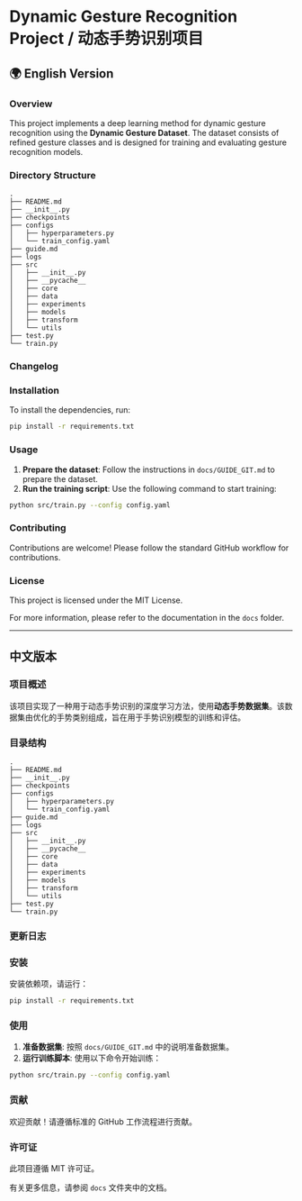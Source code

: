 # Dynamic Gesture Recognition Project / 动态手势识别项目

## 🌍 English Version

### Overview

This project implements a deep learning method for dynamic gesture recognition using the **Dynamic Gesture Dataset**. The dataset consists of refined gesture classes and is designed for training and evaluating gesture recognition models.

### Directory Structure

```
.
├── README.md
├── __init__.py
├── checkpoints
├── configs
│   ├── hyperparameters.py
│   └── train_config.yaml
├── guide.md
├── logs
├── src
│   ├── __init__.py
│   ├── __pycache__
│   ├── core
│   ├── data
│   ├── experiments
│   ├── models
│   ├── transform
│   └── utils
├── test.py
└── train.py
```

### Changelog



### Installation

To install the dependencies, run:

```bash
pip install -r requirements.txt
```

### Usage

1. **Prepare the dataset**: Follow the instructions in `docs/GUIDE_GIT.md` to prepare the dataset.
2. **Run the training script**: Use the following command to start training:

```bash
python src/train.py --config config.yaml
```

### Contributing

Contributions are welcome! Please follow the standard GitHub workflow for contributions.

### License

This project is licensed under the MIT License.

For more information, please refer to the documentation in the `docs` folder.

---

## 中文版本

### 项目概述

该项目实现了一种用于动态手势识别的深度学习方法，使用**动态手势数据集**。该数据集由优化的手势类别组成，旨在用于手势识别模型的训练和评估。

### 目录结构

```
.
├── README.md
├── __init__.py
├── checkpoints
├── configs
│   ├── hyperparameters.py
│   └── train_config.yaml
├── guide.md
├── logs
├── src
│   ├── __init__.py
│   ├── __pycache__
│   ├── core
│   ├── data
│   ├── experiments
│   ├── models
│   ├── transform
│   └── utils
├── test.py
└── train.py
```

### 更新日志


### 安装

安装依赖项，请运行：

```bash
pip install -r requirements.txt
```

### 使用

1. **准备数据集**: 按照 `docs/GUIDE_GIT.md` 中的说明准备数据集。
2. **运行训练脚本**: 使用以下命令开始训练：

```bash
python src/train.py --config config.yaml
```

### 贡献

欢迎贡献！请遵循标准的 GitHub 工作流程进行贡献。

### 许可证

此项目遵循 MIT 许可证。

有关更多信息，请参阅 `docs` 文件夹中的文档。

